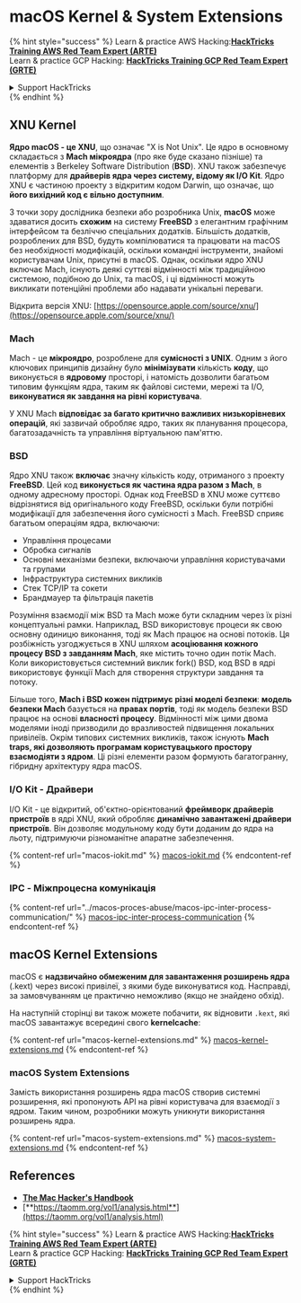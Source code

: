 # macOS Kernel & System Extensions

{% hint style="success" %}
Learn & practice AWS Hacking:<img src="../../../.gitbook/assets/arte.png" alt="" data-size="line">[**HackTricks Training AWS Red Team Expert (ARTE)**](https://training.hacktricks.xyz/courses/arte)<img src="../../../.gitbook/assets/arte.png" alt="" data-size="line">\
Learn & practice GCP Hacking: <img src="../../../.gitbook/assets/grte.png" alt="" data-size="line">[**HackTricks Training GCP Red Team Expert (GRTE)**<img src="../../../.gitbook/assets/grte.png" alt="" data-size="line">](https://training.hacktricks.xyz/courses/grte)

<details>

<summary>Support HackTricks</summary>

* Check the [**subscription plans**](https://github.com/sponsors/carlospolop)!
* **Join the** 💬 [**Discord group**](https://discord.gg/hRep4RUj7f) or the [**telegram group**](https://t.me/peass) or **follow** us on **Twitter** 🐦 [**@hacktricks\_live**](https://twitter.com/hacktricks\_live)**.**
* **Share hacking tricks by submitting PRs to the** [**HackTricks**](https://github.com/carlospolop/hacktricks) and [**HackTricks Cloud**](https://github.com/carlospolop/hacktricks-cloud) github repos.

</details>
{% endhint %}

## XNU Kernel

**Ядро macOS - це XNU**, що означає "X is Not Unix". Це ядро в основному складається з **Mach мікроядра** (про яке буде сказано пізніше) та елементів з Berkeley Software Distribution (**BSD**). XNU також забезпечує платформу для **драйверів ядра через систему, відому як I/O Kit**. Ядро XNU є частиною проекту з відкритим кодом Darwin, що означає, що **його вихідний код є вільно доступним**.

З точки зору дослідника безпеки або розробника Unix, **macOS** може здаватися досить **схожим** на систему **FreeBSD** з елегантним графічним інтерфейсом та безліччю спеціальних додатків. Більшість додатків, розроблених для BSD, будуть компілюватися та працювати на macOS без необхідності модифікацій, оскільки командні інструменти, знайомі користувачам Unix, присутні в macOS. Однак, оскільки ядро XNU включає Mach, існують деякі суттєві відмінності між традиційною системою, подібною до Unix, та macOS, і ці відмінності можуть викликати потенційні проблеми або надавати унікальні переваги.

Відкрита версія XNU: [https://opensource.apple.com/source/xnu/](https://opensource.apple.com/source/xnu/)

### Mach

Mach - це **мікроядро**, розроблене для **сумісності з UNIX**. Одним з його ключових принципів дизайну було **мінімізувати** кількість **коду**, що виконується в **ядровому** просторі, і натомість дозволити багатьом типовим функціям ядра, таким як файлові системи, мережі та I/O, **виконуватися як завдання на рівні користувача**.

У XNU Mach **відповідає за багато критично важливих низькорівневих операцій**, які зазвичай обробляє ядро, таких як планування процесора, багатозадачність та управління віртуальною пам'яттю.

### BSD

Ядро XNU також **включає** значну кількість коду, отриманого з проекту **FreeBSD**. Цей код **виконується як частина ядра разом з Mach**, в одному адресному просторі. Однак код FreeBSD в XNU може суттєво відрізнятися від оригінального коду FreeBSD, оскільки були потрібні модифікації для забезпечення його сумісності з Mach. FreeBSD сприяє багатьом операціям ядра, включаючи:

* Управління процесами
* Обробка сигналів
* Основні механізми безпеки, включаючи управління користувачами та групами
* Інфраструктура системних викликів
* Стек TCP/IP та сокети
* Брандмауер та фільтрація пакетів

Розуміння взаємодії між BSD та Mach може бути складним через їх різні концептуальні рамки. Наприклад, BSD використовує процеси як свою основну одиницю виконання, тоді як Mach працює на основі потоків. Ця розбіжність узгоджується в XNU шляхом **асоціювання кожного процесу BSD з завданням Mach**, яке містить точно один потік Mach. Коли використовується системний виклик fork() BSD, код BSD в ядрі використовує функції Mach для створення структури завдання та потоку.

Більше того, **Mach і BSD кожен підтримує різні моделі безпеки**: **модель безпеки Mach** базується на **правах портів**, тоді як модель безпеки BSD працює на основі **власності процесу**. Відмінності між цими двома моделями іноді призводили до вразливостей підвищення локальних привілеїв. Окрім типових системних викликів, також існують **Mach traps, які дозволяють програмам користувацького простору взаємодіяти з ядром**. Ці різні елементи разом формують багатогранну, гібридну архітектуру ядра macOS.

### I/O Kit - Драйвери

I/O Kit - це відкритий, об'єктно-орієнтований **фреймворк драйверів пристроїв** в ядрі XNU, який обробляє **динамічно завантажені драйвери пристроїв**. Він дозволяє модульному коду бути доданим до ядра на льоту, підтримуючи різноманітне апаратне забезпечення.

{% content-ref url="macos-iokit.md" %}
[macos-iokit.md](macos-iokit.md)
{% endcontent-ref %}

### IPC - Міжпроцесна комунікація

{% content-ref url="../macos-proces-abuse/macos-ipc-inter-process-communication/" %}
[macos-ipc-inter-process-communication](../macos-proces-abuse/macos-ipc-inter-process-communication/)
{% endcontent-ref %}

## macOS Kernel Extensions

macOS є **надзвичайно обмеженим для завантаження розширень ядра** (.kext) через високі привілеї, з якими буде виконуватися код. Насправді, за замовчуванням це практично неможливо (якщо не знайдено обхід).

На наступній сторінці ви також можете побачити, як відновити `.kext`, які macOS завантажує всередині свого **kernelcache**:

{% content-ref url="macos-kernel-extensions.md" %}
[macos-kernel-extensions.md](macos-kernel-extensions.md)
{% endcontent-ref %}

### macOS System Extensions

Замість використання розширень ядра macOS створив системні розширення, які пропонують API на рівні користувача для взаємодії з ядром. Таким чином, розробники можуть уникнути використання розширень ядра.

{% content-ref url="macos-system-extensions.md" %}
[macos-system-extensions.md](macos-system-extensions.md)
{% endcontent-ref %}

## References

* [**The Mac Hacker's Handbook**](https://www.amazon.com/-/es/Charlie-Miller-ebook-dp-B004U7MUMU/dp/B004U7MUMU/ref=mt\_other?\_encoding=UTF8\&me=\&qid=)
* [**https://taomm.org/vol1/analysis.html**](https://taomm.org/vol1/analysis.html)

{% hint style="success" %}
Learn & practice AWS Hacking:<img src="../../../.gitbook/assets/arte.png" alt="" data-size="line">[**HackTricks Training AWS Red Team Expert (ARTE)**](https://training.hacktricks.xyz/courses/arte)<img src="../../../.gitbook/assets/arte.png" alt="" data-size="line">\
Learn & practice GCP Hacking: <img src="../../../.gitbook/assets/grte.png" alt="" data-size="line">[**HackTricks Training GCP Red Team Expert (GRTE)**<img src="../../../.gitbook/assets/grte.png" alt="" data-size="line">](https://training.hacktricks.xyz/courses/grte)

<details>

<summary>Support HackTricks</summary>

* Check the [**subscription plans**](https://github.com/sponsors/carlospolop)!
* **Join the** 💬 [**Discord group**](https://discord.gg/hRep4RUj7f) or the [**telegram group**](https://t.me/peass) or **follow** us on **Twitter** 🐦 [**@hacktricks\_live**](https://twitter.com/hacktricks\_live)**.**
* **Share hacking tricks by submitting PRs to the** [**HackTricks**](https://github.com/carlospolop/hacktricks) and [**HackTricks Cloud**](https://github.com/carlospolop/hacktricks-cloud) github repos.

</details>
{% endhint %}
